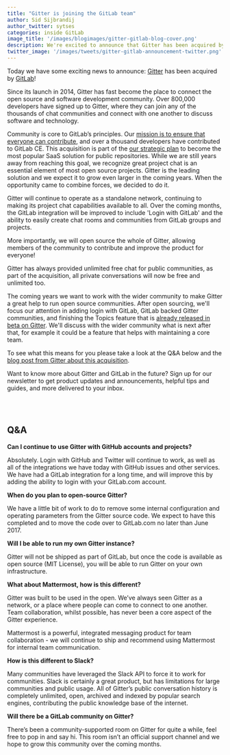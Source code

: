 ```yaml
---
title: "Gitter is joining the GitLab team"
author: Sid Sijbrandij
author_twitter: sytses
categories: inside GitLab
image_title: '/images/blogimages/gitter-gitlab-blog-cover.png'
description: We're excited to announce that Gitter has been acquired by GitLab! 
twitter_image: '/images/tweets/gitter-gitlab-announcement-twitter.png'
---
```


Today we have some exciting news to announce: [Gitter](https://gitter.im) has been acquired by [GitLab](https://gitlab.com/)! 

Since its launch in 2014, Gitter has fast become the place to connect the open source and software development community. Over 800,000 developers have signed up to Gitter, where they can join any of the thousands of chat communities and connect with one another to discuss software and technology.

Community is core to GitLab’s principles. Our [mission is to ensure that everyone can contribute](https://about.gitlab.com/strategy/#mission), and over a thousand developers have contributed to GitLab CE. This acquisition is part of the [our strategic plan](https://about.gitlab.com/strategy/#sequence) to become the most popular SaaS solution for public repositories. While we are still years away from reaching this goal, we recognize great project chat is an essential element of most open source projects. Gitter is the leading solution and we expect it to grow even larger in the coming years. When the opportunity came to combine forces, we decided to do it.

Gitter will continue to operate as a standalone network, continuing to making its project chat capabilities available to all. Over the coming months, the GitLab integration will be improved to include 'Login with GitLab' and the ability to easily create chat rooms and communities from GitLab groups and projects.

More importantly, we will open source the whole of Gitter, allowing members of the community to contribute and improve the product for everyone!

Gitter has always provided unlimited free chat for public communities, as part of the acquisition, all private conversations will now be free and unlimited too.

The coming years we want to work with the wider community to make Gitter a great help to run open source communities. After open sourcing, we'll focus our attention in adding login with GitLab, GitLab backed Gitter communities, and finishing the Topics feature that is [already released in beta on Gitter](https://gitter.im/gitterHQ/topics). We'll discuss with the wider community what is next after that, for example it could be a feature that helps with maintaining a core team.

To see what this means for you please take a look at the Q&A below and the [blog post from Gitter about this acquisition](http://blog.gitter.im/gitter-gitlab-acquisition).

Want to know more about Gitter and GitLab in the future? Sign up for our newsletter to get product updates and announcements, helpful tips and guides, and more delivered to your inbox. 

<script src="//app-ab13.marketo.com/js/forms2/js/forms2.min.js"></script>
<div class="newsletter-form" style="width:50%;margin:auto;">
<form id="mktoForm_1328"></form>
<script>
  MktoForms2.loadForm("//app-ab13.marketo.com", "194-VVC-221", 1328, function(form) {
    form.onSuccess(function(values, followUpUrl) {

      form.getFormElem().hide();
      document.getElementById('confirmform').style.visibility = 'visible';

      return false;
    });

  });
</script>
<div id="confirmform" style="visibility:hidden;">
<p style="width:50%;margin:auto;">Thanks for subscribing!</p>
</div>
</div>

## Q&A

**Can I continue to use Gitter with GitHub accounts and projects?**

Absolutely. Login with GitHub and Twitter will continue to work, as well as all of the integrations we have today with GitHub issues and other services. We have had a GitLab integration for a long time, and will improve this by adding the ability to login with your GitLab.com account.

**When do you plan to open-source Gitter?**

We have a little bit of work to do to remove some internal configuration and operating parameters from the Gitter source code. We expect to have this completed and to move the code over to GitLab.com no later than June 2017.

**Will I be able to run my own Gitter instance?**

Gitter will not be shipped as part of GitLab, but once the code is available as open source (MIT License), you will be able to run Gitter on your own infrastructure.

**What about Mattermost, how is this different?**

Gitter was built to be used in the open. We’ve always seen Gitter as a network, or a place where people can come to connect to one another. Team collaboration, whilst possible, has never been a core aspect of the Gitter experience.

Mattermost is a powerful, integrated messaging product for team collaboration - we will continue to ship and recommend using Mattermost for internal team communication.

**How is this different to Slack?**

Many communities have leveraged the Slack API to force it to work for communities. Slack is certainly a great product, but has limitations for large communities and public usage. All of Gitter’s public conversation history is completely unlimited, open, archived and indexed by popular search engines, contributing the public knowledge base of the internet. 

**Will there be a GitLab community on Gitter?**

There’s been a community-supported room on Gitter for quite a while, feel free to pop in and say hi. This room isn’t an official support channel and we hope to grow this community over the coming months.